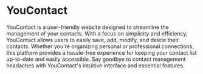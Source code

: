 # YouContact

YouContact is a user-friendly website designed to streamline the management of your contacts. With a focus on simplicity and efficiency, YouContact allows users to easily save, add, modify, and delete their contacts. Whether you're organizing personal or professional connections, this platform provides a hassle-free experience for keeping your contact list up-to-date and easily accessible. Say goodbye to contact management headaches with YouContact's intuitive interface and essential features.
